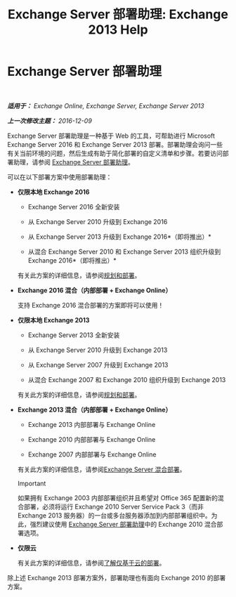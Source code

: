 ﻿---
title: 'Exchange Server 部署助理: Exchange 2013 Help'
TOCTitle: Exchange Server 部署助理
ms:assetid: 95f493d3-2c4f-48f3-a120-d4aadc448402
ms:mtpsurl: https://technet.microsoft.com/zh-cn/library/JJ218681(v=EXCHG.150)
ms:contentKeyID: 50491069
ms.date: 01/11/2018
mtps_version: v=EXCHG.150
ms.translationtype: HT
---

# Exchange Server 部署助理

 

_**适用于：** Exchange Online, Exchange Server, Exchange Server 2013_

_**上一次修改主题：** 2016-12-09_

Exchange Server 部署助理是一种基于 Web 的工具，可帮助进行 Microsoft Exchange Server 2016 和 Exchange Server 2013 部署。部署助理会询问一些有关当前环境的问题，然后生成有助于简化部署的自定义清单和步骤。若要访问部署助理，请参阅 [Exchange Server 部署助理](https://go.microsoft.com/fwlink/p/?linkid=277105)。

可以在以下部署方案中使用部署助理：

  - **仅限本地 Exchange 2016**
    
      - Exchange Server 2016 全新安装
    
      - 从 Exchange Server 2010 升级到 Exchange 2016
    
      - 从 Exchange Server 2013 升级到 Exchange 2016*（即将推出）*
    
      - 从混合 Exchange Server 2010 和 Exchange Server 2013 组织升级到 Exchange 2016*（即将推出）*
    
    有关此方案的详细信息，请参阅[规划和部署](planning-and-deployment-for-exchange-2013-installation-instructions.md)。

  - **Exchange 2016 混合（内部部署 + Exchange Online）**
    
    支持 Exchange 2016 混合部署的方案即将可以使用！

  - **仅限本地 Exchange 2013**
    
      - Exchange Server 2013 全新安装
    
      - 从 Exchange Server 2010 升级到 Exchange 2013
    
      - 从 Exchange Server 2007 升级到 Exchange 2013
    
      - 从混合 Exchange 2007 和 Exchange 2010 组织升级到 Exchange 2013
    
    有关此方案的详细信息，请参阅[规划和部署](planning-and-deployment-for-exchange-2013-installation-instructions.md)。

  - **Exchange 2013 混合（内部部署 + Exchange Online）**
    
      - Exchange 2013 内部部署与 Exchange Online
    
      - Exchange 2010 内部部署与 Exchange Online
    
      - Exchange 2007 内部部署与 Exchange Online
    
    有关此方案的详细信息，请参阅[Exchange Server 混合部署](https://technet.microsoft.com/zh-cn/library/jj200581\(v=exchg.150\))。
    
    > [!IMPORTANT]  
    > 如果拥有 Exchange 2003 内部部署组织并且希望对 Office 365 配置新的混合部署，必须将运行 Exchange 2010 Server Service Pack 3（而非 Exchange 2013 服务器）的一台或多台服务器添加到内部部署组织中。为此，强烈建议使用 <a href="https://technet.microsoft.com/zh-cn/exdeploy2010">Exchange Server 部署助理</a>中的 Exchange 2010 混合部署选项。


  - **仅限云**
    
    有关此方案的详细信息，请参阅[了解仅基于云的部署](https://technet.microsoft.com/zh-cn/library/jj938005\(v=exchg.150\))。

除上述 Exchange 2013 部署方案外，部署助理也有面向 Exchange 2010 的部署方案。

